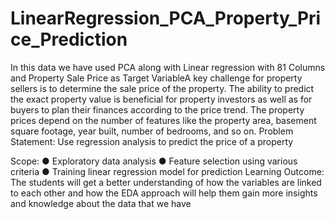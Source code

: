 # LinearRegression_PCA_Property_Price_Prediction
In this data we have used PCA along with Linear regression with 81 Columns and Property Sale Price as Target VariableA key challenge for property sellers is to determine the sale price of the property. The 
ability to predict the exact property value is beneficial for property investors as well as 
for buyers to plan their finances according to the price trend. The property prices 
depend on the number of features like the property area, basement square footage, year 
built, number of bedrooms, and so on.
Problem Statement:
Use regression analysis to predict the price of a property

Scope:
● Exploratory data analysis
● Feature selection using various criteria
● Training linear regression model for prediction
Learning Outcome:
The students will get a better understanding of how the variables are linked to each 
other and how the EDA approach will help them gain more insights and knowledge 
about the data that we have
